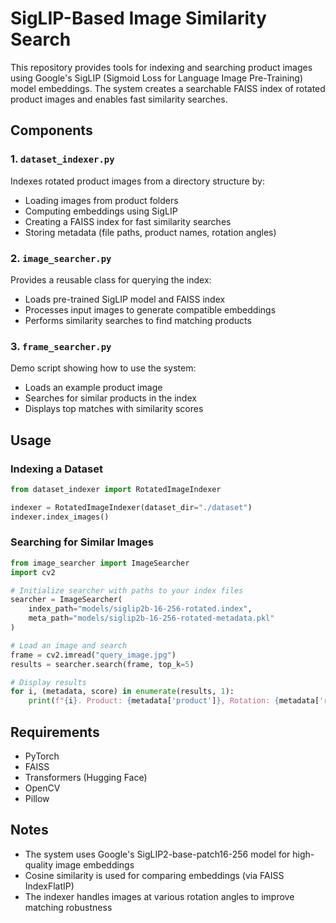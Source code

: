 # SigLIP-Based Image Similarity Search

This repository provides tools for indexing and searching product images using Google's SigLIP (Sigmoid Loss for Language Image Pre-Training) model embeddings. The system creates a searchable FAISS index of rotated product images and enables fast similarity searches.

## Components

### 1. `dataset_indexer.py`

Indexes rotated product images from a directory structure by:
- Loading images from product folders
- Computing embeddings using SigLIP
- Creating a FAISS index for fast similarity searches
- Storing metadata (file paths, product names, rotation angles)

### 2. `image_searcher.py`

Provides a reusable class for querying the index:
- Loads pre-trained SigLIP model and FAISS index
- Processes input images to generate compatible embeddings
- Performs similarity searches to find matching products

### 3. `frame_searcher.py`

Demo script showing how to use the system:
- Loads an example product image
- Searches for similar products in the index
- Displays top matches with similarity scores

## Usage

### Indexing a Dataset

```python
from dataset_indexer import RotatedImageIndexer

indexer = RotatedImageIndexer(dataset_dir="./dataset")
indexer.index_images()
```

### Searching for Similar Images

```python
from image_searcher import ImageSearcher
import cv2

# Initialize searcher with paths to your index files
searcher = ImageSearcher(
    index_path="models/siglip2b-16-256-rotated.index",
    meta_path="models/siglip2b-16-256-rotated-metadata.pkl"
)

# Load an image and search
frame = cv2.imread("query_image.jpg")
results = searcher.search(frame, top_k=5)

# Display results
for i, (metadata, score) in enumerate(results, 1):
    print(f"{i}. Product: {metadata['product']}, Rotation: {metadata['rotation']}, Score: {score}")
```

## Requirements

- PyTorch
- FAISS
- Transformers (Hugging Face)
- OpenCV
- Pillow

## Notes

- The system uses Google's SigLIP2-base-patch16-256 model for high-quality image embeddings
- Cosine similarity is used for comparing embeddings (via FAISS IndexFlatIP)
- The indexer handles images at various rotation angles to improve matching robustness